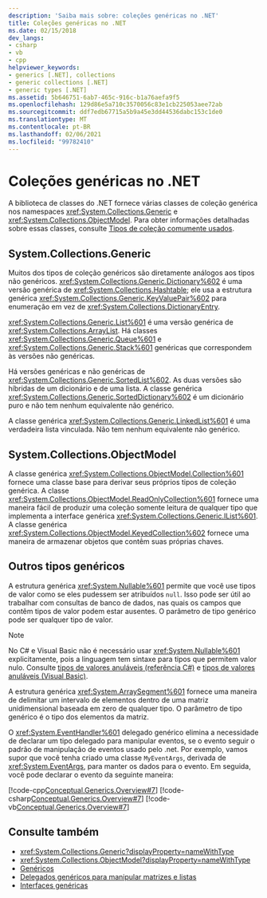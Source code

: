 ```yaml
---
description: 'Saiba mais sobre: coleções genéricas no .NET'
title: Coleções genéricas no .NET
ms.date: 02/15/2018
dev_langs:
- csharp
- vb
- cpp
helpviewer_keywords:
- generics [.NET], collections
- generic collections [.NET]
- generic types [.NET]
ms.assetid: 5b646751-6ab7-465c-916c-b1a76aefa9f5
ms.openlocfilehash: 129d86e5a710c3570056c83e1cb225053aee72ab
ms.sourcegitcommit: ddf7edb67715a5b9a45e3dd44536dabc153c1de0
ms.translationtype: MT
ms.contentlocale: pt-BR
ms.lasthandoff: 02/06/2021
ms.locfileid: "99782410"
---
```

# <a name="generic-collections-in-net"></a>Coleções genéricas no .NET

 A biblioteca de classes do .NET fornece várias classes de coleção genérica nos namespaces <xref:System.Collections.Generic> e <xref:System.Collections.ObjectModel>. Para obter informações detalhadas sobre essas classes, consulte [Tipos de coleção comumente usados](../collections/commonly-used-collection-types.md).  
  
## <a name="systemcollectionsgeneric"></a>System.Collections.Generic

 Muitos dos tipos de coleção genéricos são diretamente análogos aos tipos não genéricos. <xref:System.Collections.Generic.Dictionary%602> é uma versão genérica de <xref:System.Collections.Hashtable>; ele usa a estrutura genérica <xref:System.Collections.Generic.KeyValuePair%602> para enumeração em vez de <xref:System.Collections.DictionaryEntry>.  
  
 <xref:System.Collections.Generic.List%601> é uma versão genérica de <xref:System.Collections.ArrayList>. Há classes <xref:System.Collections.Generic.Queue%601> e <xref:System.Collections.Generic.Stack%601> genéricas que correspondem às versões não genéricas.  
  
 Há versões genéricas e não genéricas de <xref:System.Collections.Generic.SortedList%602>. As duas versões são híbridas de um dicionário e de uma lista. A classe genérica <xref:System.Collections.Generic.SortedDictionary%602> é um dicionário puro e não tem nenhum equivalente não genérico.  
  
 A classe genérica <xref:System.Collections.Generic.LinkedList%601> é uma verdadeira lista vinculada. Não tem nenhum equivalente não genérico.  
  
## <a name="systemcollectionsobjectmodel"></a>System.Collections.ObjectModel

 A classe genérica <xref:System.Collections.ObjectModel.Collection%601> fornece uma classe base para derivar seus próprios tipos de coleção genérica. A classe <xref:System.Collections.ObjectModel.ReadOnlyCollection%601> fornece uma maneira fácil de produzir uma coleção somente leitura de qualquer tipo que implementa a interface genérica <xref:System.Collections.Generic.IList%601>. A classe genérica <xref:System.Collections.ObjectModel.KeyedCollection%602> fornece uma maneira de armazenar objetos que contêm suas próprias chaves.  
  
## <a name="other-generic-types"></a>Outros tipos genéricos

 A estrutura genérica <xref:System.Nullable%601> permite que você use tipos de valor como se eles pudessem ser atribuídos `null`. Isso pode ser útil ao trabalhar com consultas de banco de dados, nas quais os campos que contêm tipos de valor podem estar ausentes. O parâmetro de tipo genérico pode ser qualquer tipo de valor.  
  
> [!NOTE]
> No C# e Visual Basic não é necessário usar <xref:System.Nullable%601> explicitamente, pois a linguagem tem sintaxe para tipos que permitem valor nulo. Consulte [tipos de valores anuláveis (referência C#)](../../csharp/language-reference/builtin-types/nullable-value-types.md) e [tipos de valores anuláveis (Visual Basic)](../../visual-basic/programming-guide/language-features/data-types/nullable-value-types.md).
  
 A estrutura genérica <xref:System.ArraySegment%601> fornece uma maneira de delimitar um intervalo de elementos dentro de uma matriz unidimensional baseada em zero de qualquer tipo. O parâmetro de tipo genérico é o tipo dos elementos da matriz.  
  
 O <xref:System.EventHandler%601> delegado genérico elimina a necessidade de declarar um tipo delegado para manipular eventos, se o evento seguir o padrão de manipulação de eventos usado pelo .net. Por exemplo, vamos supor que você tenha criado uma classe `MyEventArgs`, derivada de <xref:System.EventArgs>, para manter os dados para o evento. Em seguida, você pode declarar o evento da seguinte maneira:  
  
 [!code-cpp[Conceptual.Generics.Overview#7](../../../samples/snippets/cpp/VS_Snippets_CLR/conceptual.generics.overview/cpp/source2.cpp#7)]
 [!code-csharp[Conceptual.Generics.Overview#7](../../../samples/snippets/csharp/VS_Snippets_CLR/conceptual.generics.overview/cs/source2.cs#7)]
 [!code-vb[Conceptual.Generics.Overview#7](../../../samples/snippets/visualbasic/VS_Snippets_CLR/conceptual.generics.overview/vb/source2.vb#7)]  
  
## <a name="see-also"></a>Consulte também

- <xref:System.Collections.Generic?displayProperty=nameWithType>
- <xref:System.Collections.ObjectModel?displayProperty=nameWithType>
- [Genéricos](index.md)
- [Delegados genéricos para manipular matrizes e listas](delegates-for-manipulating-arrays-and-lists.md)
- [Interfaces genéricas](interfaces.md)
